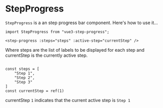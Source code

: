 # StepProgress

`StepProgress` is a an step progress bar component. Here's how to use it...

`import StepProgress from "vue3-step-progress";`

`<step-progress :steps="steps" :active-step="currentStep" />`

Where steps are the list of labels to be displayed for each step and currentStep is the currently active step.

<code>
const steps = [
    "Step 1",
    "Step 2",
    "Step 3"
]
const currentStep = ref(1)
</code>

currentStep `1` indicates that the current active step is `Step 1`
